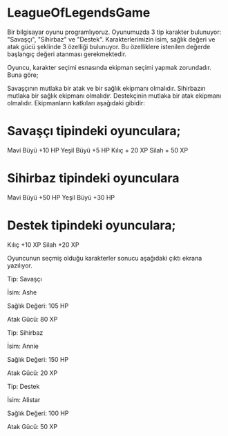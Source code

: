 # LeagueOfLegendsGame

Bir bilgisayar oyunu programlıyoruz. Oyunumuzda 3 tip karakter bulunuyor: "Savaşçı", "Sihirbaz" ve "Destek". Karakterlerimizin isim, sağlık değeri ve atak gücü şeklinde 3 özelliği bulunuyor. Bu özelliklere istenilen değerde başlangıç değeri atanması gerekmektedir.

Oyuncu, karakter seçimi esnasında ekipman seçimi yapmak zorundadır. Buna göre;

Savaşçının mutlaka bir atak ve bir sağlık ekipmanı olmalıdır.
Sihirbazın mutlaka bir sağlık ekipmanı olmalıdır.
Destekçinin mutlaka bir atak ekipmanı olmalıdır.
Ekipmanların katkıları aşağıdaki gibidir:

# Savaşçı tipindeki oyunculara;

Mavi Büyü +10 HP
Yeşil Büyü +5 HP
Kılıç + 20 XP
Silah + 50 XP

# Sihirbaz tipindeki oyunculara

Mavi Büyü +50 HP
Yeşil Büyü +30 HP

# Destek tipindeki oyunculara;

Kılıç +10 XP
Silah +20 XP

Oyuncunun seçmiş olduğu karakterler sonucu aşağıdaki çıktı ekrana yazılıyor.

Tip: Savaşçı

İsim: Ashe

Sağlık Değeri: 105 HP

Atak Gücü: 80 XP

Tip: Sihirbaz

İsim: Annie

Sağlık Değeri: 150 HP

Atak Gücü: 20 XP

Tip: Destek

İsim: Alistar

Sağlık Değeri: 100 HP

Atak Gücü: 50 XP

